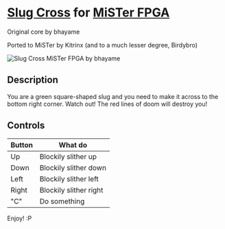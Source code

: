 # [Slug Cross](https://github.com/bhayame/Slug-Cross-FPGA) for [MiSTer FPGA](https://mister-devel.github.io/MkDocs_MiSTer/)

Original core by bhayame

Ported to MiSTer by Kitrinx (and to a much lesser degree, Birdybro)

![Slug Cross MiSTer FPGA by bhayame](preview.png)

## Description

You are a green square-shaped slug and you need to make it across to the bottom right corner. Watch out! The red lines of doom will destroy you!

## Controls

| Button | What do                |
| -----  | ---------------------- |
| Up     | Blockily slither up    |
| Down   | Blockily slither down  |
| Left   | Blockily slither left  |
| Right  | Blockily slither right |
| "C"    | Do something           |

Enjoy! :P